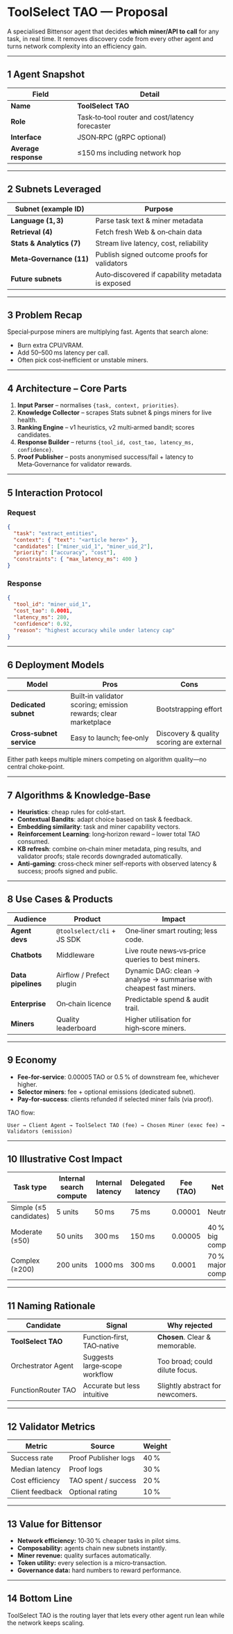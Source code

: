 # ToolSelect TAO — Proposal
A specialised Bittensor agent that decides **which miner/API to call** for any task, in real time. It removes discovery code from every other agent and turns network complexity into an efficiency gain.

---
## 1 Agent Snapshot
| Field | Detail |
|-------|--------|
| **Name** | **ToolSelect TAO** |
| **Role** | Task‑to‑tool router and cost/latency forecaster |
| **Interface** | JSON‑RPC (gRPC optional) |
| **Average response** | ≤150 ms including network hop |

---
## 2 Subnets Leveraged
| Subnet (example ID) | Purpose |
|--------------------|---------|
| **Language (1, 3)** | Parse task text & miner metadata |
| **Retrieval (4)** | Fetch fresh Web & on‑chain data |
| **Stats & Analytics (7)** | Stream live latency, cost, reliability |
| **Meta‑Governance (11)** | Publish signed outcome proofs for validators |
| **Future subnets** | Auto‑discovered if capability metadata is exposed |

---
## 3 Problem Recap
Special‑purpose miners are multiplying fast. Agents that search alone:
* Burn extra CPU/VRAM.
* Add 50–500 ms latency per call.
* Often pick cost‑inefficient or unstable miners.

---
## 4 Architecture – Core Parts
1. **Input Parser** – normalises `{task, context, priorities}`.
2. **Knowledge Collector** – scrapes Stats subnet & pings miners for live health.
3. **Ranking Engine** – v1 heuristics, v2 multi‑armed bandit; scores candidates.
4. **Response Builder** – returns `{tool_id, cost_tao, latency_ms, confidence}`.
5. **Proof Publisher** – posts anonymised success/fail + latency to Meta‑Governance for validator rewards.

---
## 5 Interaction Protocol
### Request
```json
{
  "task": "extract_entities",
  "context": { "text": "<article here>" },
  "candidates": ["miner_uid_1", "miner_uid_2"],
  "priority": ["accuracy", "cost"],
  "constraints": { "max_latency_ms": 400 }
}
```
### Response
```json
{
  "tool_id": "miner_uid_1",
  "cost_tao": 0.0001,
  "latency_ms": 280,
  "confidence": 0.92,
  "reason": "highest accuracy while under latency cap"
}
```

---
## 6 Deployment Models
| Model | Pros | Cons |
|-------|------|------|
| **Dedicated subnet** | Built‑in validator scoring; emission rewards; clear marketplace | Bootstrapping effort |
| **Cross‑subnet service** | Easy to launch; fee‑only | Discovery & quality scoring are external |

Either path keeps multiple miners competing on algorithm quality—no central choke‑point.

---
## 7 Algorithms & Knowledge‑Base
* **Heuristics**: cheap rules for cold‑start.
* **Contextual Bandits**: adapt choice based on task & feedback.
* **Embedding similarity**: task and miner capability vectors.
* **Reinforcement Learning**: long‑horizon reward – lower total TAO consumed.
* **KB refresh**: combine on‑chain miner metadata, ping results, and validator proofs; stale records downgraded automatically.
* **Anti‑gaming**: cross‑check miner self‑reports with observed latency & success; proofs signed and public.

---
## 8 Use Cases & Products
| Audience | Product | Impact |
|----------|---------|--------|
| **Agent devs** | `@toolselect/cli` + JS SDK | One‑liner smart routing; less code.
| **Chatbots** | Middleware | Live route news‑vs‑price queries to best miners.
| **Data pipelines** | Airflow / Prefect plugin | Dynamic DAG: clean → analyse → summarise with cheapest fast miners.
| **Enterprise** | On‑chain licence | Predictable spend & audit trail.
| **Miners** | Quality leaderboard | Higher utilisation for high‑score miners.

---
## 9 Economy
* **Fee‑for‑service**: 0.00005 TAO or 0.5 % of downstream fee, whichever higher.
* **Selector miners**: fee + optional emissions (dedicated subnet).
* **Pay‑for‑success**: clients refunded if selected miner fails (via proof).

TAO flow:
```
User → Client Agent → ToolSelect TAO (fee) → Chosen Miner (exec fee) → Validators (emission)
```

---
## 10 Illustrative Cost Impact
| Task type | Internal search compute | Internal latency | Delegated latency | Fee (TAO) | Net benefit |
|-----------|------------------------|------------------|-------------------|-----------|-------------|
| Simple (≤5 candidates) | 5 units | 50 ms | 75 ms | 0.00001 | Neutral |
| Moderate (≤50) | 50 units | 300 ms | 150 ms | 0.00005 | 40 % faster, big compute save |
| Complex (≥200) | 200 units | 1000 ms | 300 ms | 0.0001 | 70 % faster, major compute save |

---
## 11 Naming Rationale
| Candidate | Signal | Why rejected |
|-----------|--------|--------------|
| **ToolSelect TAO** | Function‑first, TAO‑native | **Chosen**. Clear & memorable. |
| Orchestrator Agent | Suggests large‑scope workflow | Too broad; could dilute focus. |
| FunctionRouter TAO | Accurate but less intuitive | Slightly abstract for newcomers. |

---
## 12 Validator Metrics
| Metric | Source | Weight |
|--------|--------|-------|
| Success rate | Proof Publisher logs | 40 % |
| Median latency | Proof logs | 30 % |
| Cost efficiency | TAO spent / success | 20 % |
| Client feedback | Optional rating | 10 % |

---
## 13 Value for Bittensor
* **Network efficiency:** 10‑30 % cheaper tasks in pilot sims.
* **Composability:** agents chain new subnets instantly.
* **Miner revenue:** quality surfaces automatically.
* **Token utility:** every selection is a micro‑transaction.
* **Governance data:** hard numbers to reward performance.

---
## 14 Bottom Line
ToolSelect TAO is the routing layer that lets every other agent run lean while the network keeps scaling.

